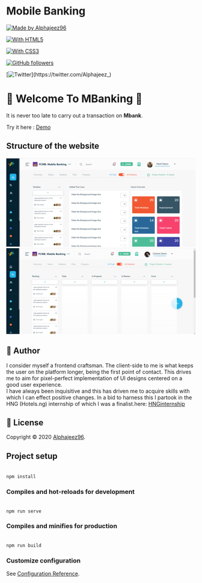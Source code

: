 
# Mobile Banking

[![Made by Alphajeez96](https://img.shields.io/badge/made%20by-Alphajeez96-green)](https://www.linkedin.com/in/chimeremeze-chukwudire-b50303128/)

[![With HTML5](https://img.shields.io/badge/with-Vuejs-green)](https://vuejs.org/)

[![With CSS3](https://img.shields.io/badge/with-CSS3-blue)](https://desarrolloweb.com/manuales/css3.html)


[![GitHub followers](https://img.shields.io/github/followers/Alphajeez96.svg?style=social&label=Follow&maxAge=2592000)](https://github.com/Alphajeez96?tab=followers)

[![Twitter](https://img.shields.io/twitter/follow/Alphajeez_.svg?style=social&label=@:Alphajeez_)](https://twitter.com/Alphajeez_)

  
  
  

# :bank: Welcome To MBanking :bank:

  

It is never too late to carry out a  transaction on **Mbank**. <br />



Try it here : [Demo](https://alpha-mobile-bank.netlify.app/)

  
  
  

## Structure of the website

  





  
  

![Nav bar](https://raw.githubusercontent.com/Alphajeez96/mobile-banking/master/src/assets/General/Screenshot_1.png)
<br/>
![Nav bar](https://raw.githubusercontent.com/Alphajeez96/mobile-banking/master/src/assets/General/Screenshot_7.png)

  
   
  
  

## :man: Author

  

I consider myself a frontend craftsman. The client-side to me is what keeps the user on the platform longer, being the first point of contact. This drives me to aim for pixel-perfect implementation of UI designs centered on a good user experience. <br />
I have always been inquisitive and this has driven me to acquire skills with which I can effect positive changes. In a bid to harness this I partook in the HNG (Hotels.ng) internship of which I was a finalist.here: [HNGinternship](https://hngi7.hng.tech/index)

  
  

## :memo: License

  

Copyright © 2020 [Alphajeez96](https://www.linkedin.com/in/chimeremeze-chukwudire-b50303128/). <br />


  

## Project setup

```

npm install

```

  

### Compiles and hot-reloads for development

```

npm run serve

```

  

### Compiles and minifies for production

```

npm run build

```

  

### Customize configuration

See [Configuration Reference](https://cli.vuejs.org/config/).